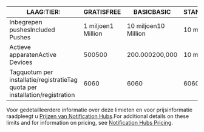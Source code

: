 
| <span data-ttu-id="6c861-101">LAAG:</span><span class="sxs-lookup"><span data-stu-id="6c861-101">TIER:</span></span> | <span data-ttu-id="6c861-102">GRATIS</span><span class="sxs-lookup"><span data-stu-id="6c861-102">FREE</span></span> | <span data-ttu-id="6c861-103">BASIC</span><span class="sxs-lookup"><span data-stu-id="6c861-103">BASIC</span></span> | <span data-ttu-id="6c861-104">STANDARD</span><span class="sxs-lookup"><span data-stu-id="6c861-104">STANDARD</span></span> |
| --- | --- | --- | --- |
| <span data-ttu-id="6c861-105">Inbegrepen pushes</span><span class="sxs-lookup"><span data-stu-id="6c861-105">Included Pushes</span></span> |<span data-ttu-id="6c861-106">1 miljoen</span><span class="sxs-lookup"><span data-stu-id="6c861-106">1 Million</span></span> |<span data-ttu-id="6c861-107">10 miljoen</span><span class="sxs-lookup"><span data-stu-id="6c861-107">10 Million</span></span> |<span data-ttu-id="6c861-108">10 miljoen</span><span class="sxs-lookup"><span data-stu-id="6c861-108">10 Million</span></span> |
| <span data-ttu-id="6c861-109">Actieve apparaten</span><span class="sxs-lookup"><span data-stu-id="6c861-109">Active Devices</span></span> |<span data-ttu-id="6c861-110">500</span><span class="sxs-lookup"><span data-stu-id="6c861-110">500</span></span> |<span data-ttu-id="6c861-111">200.000</span><span class="sxs-lookup"><span data-stu-id="6c861-111">200,000</span></span> | <span data-ttu-id="6c861-112">10 miljoen</span><span class="sxs-lookup"><span data-stu-id="6c861-112">10 million</span></span> |
| <span data-ttu-id="6c861-113">Tagquotum per installatie/registratie</span><span class="sxs-lookup"><span data-stu-id="6c861-113">Tag quota per installation/registration</span></span> |<span data-ttu-id="6c861-114">60</span><span class="sxs-lookup"><span data-stu-id="6c861-114">60</span></span> |<span data-ttu-id="6c861-115">60</span><span class="sxs-lookup"><span data-stu-id="6c861-115">60</span></span> |<span data-ttu-id="6c861-116">60</span><span class="sxs-lookup"><span data-stu-id="6c861-116">60</span></span> |

<span data-ttu-id="6c861-117">Voor gedetailleerdere informatie over deze limieten en voor prijsinformatie raadpleegt u [Prijzen van Notification Hubs](https://azure.microsoft.com/pricing/details/notification-hubs/).</span><span class="sxs-lookup"><span data-stu-id="6c861-117">For additional details on these limits and for information on pricing, see [Notification Hubs Pricing](https://azure.microsoft.com/pricing/details/notification-hubs/).</span></span> 

